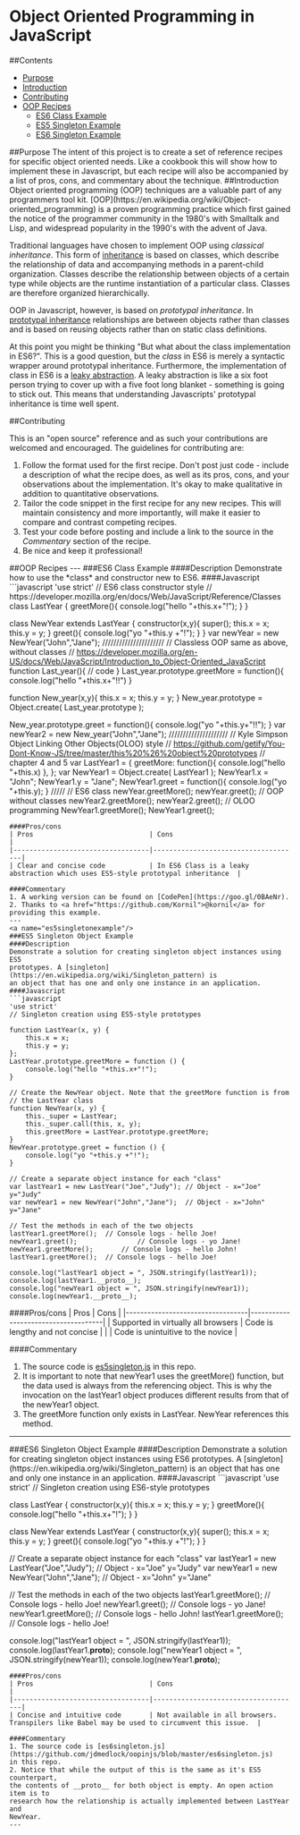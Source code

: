 # Object Oriented Programming in JavaScript

##Contents
- [Purpose](#purpose)
- [Introduction](#introduction)
- [Contributing](#contributing)
- [OOP Recipes](#ooprecipes)
  - [ES6 Class Example](#es6classexample)
  - [ES5 Singleton Example](#es5singletonexample)
  - [ES6 Singleton Example](#es6singletonexample)

<a name="purpose"/>
##Purpose
The intent of this project is to create a set of reference recipes for specific
object oriented needs. Like a cookbook this will show how to implement these in
Javascript, but each recipe will also be accompanied by a list of pros, cons,
and commentary about the technique.

<a name="introduction"/>
##Introduction
Object oriented programming (OOP) techniques are a valuable part of any
programmers tool kit. [OOP](https://en.wikipedia.org/wiki/Object-oriented_programming)
is a proven programming practice which first gained the notice of the
programmer community in the 1980's with Smalltalk and Lisp, and widespread
popularity in the 1990's with the advent of Java.

Traditional languages have chosen to implement OOP using *classical inheritance*.
This form of [inheritance](https://en.wikipedia.org/wiki/Inheritance_(object-oriented_programming))
is based on classes, which describe the relationship of data and accompanying
methods in a parent-child organization. Classes describe the relationship
between objects of a certain type while objects are the runtime instantiation of
a particular class. Classes are therefore organized hierarchically.

OOP in Javascript, however, is based on *prototypal inheritance*. In [prototypal inheritance](https://en.wikipedia.org/wiki/Prototype-based_programming)
relationships are between objects rather than classes and is based on reusing
objects rather than on static class definitions.

At this point you might be
thinking "But what about the class implementation in ES6?". This is a good
question, but the *class* in ES6 is merely a syntactic wrapper around prototypal
inheritance. Furthermore, the implementation of class in ES6 is a
[leaky abstraction](https://en.wikipedia.org/wiki/Leaky_abstraction). A leaky
abstraction is like a six foot person trying to cover up with a five foot long
blanket - something is going to stick out. This means that understanding
Javascripts' prototypal inheritance is time well spent.

<a name="contributing"/>
##Contributing

This is an "open source" reference and as such your contributions are welcomed
and encouraged. The guidelines for contributing are:

1. Follow the format used for the first recipe. Don't post just code - include
a description of what the recipe does, as well as its pros, cons, and your
observations about the implementation. It's okay to make qualitative  in
addition to quantitative observations.
2. Tailor the code snippet in the first recipe for any new recipes. This will
maintain consistency and more importantly, will make it easier to compare and
contrast competing recipes.
3. Test your code before posting and include a link to the source in the
*Commentary* section of the recipe.
4. Be nice and keep it professional!

<a name="ooprecipes"/>
##OOP Recipes
---
<a name="es6classexample"/>
###ES6 Class Example
####Description
Demonstrate how to use the *class* and constructor new to ES6.
####Javascript
```javascript
'use strict'
// ES6 class constructor style
// https://developer.mozilla.org/en/docs/Web/JavaScript/Reference/Classes
class LastYear {
	greetMore(){
		console.log("hello "+this.x+"!");
	}
}

class NewYear extends LastYear {
	constructor(x,y){
		super();
		this.x = x;
		this.y = y;
	}
	greet(){
		console.log("yo "+this.y +"!");
	}
}
var newYear = new NewYear("John","Jane");
//////////////////////
// Classless OOP same as above, without classes
// https://developer.mozilla.org/en-US/docs/Web/JavaScript/Introduction_to_Object-Oriented_JavaScript
function Last_year(){
  // code
}
Last_year.prototype.greetMore = function(){
  console.log("hello "+this.x+"!!")
}

function New_year(x,y){
  this.x = x;
  this.y = y;
}
New_year.prototype = Object.create( Last_year.prototype );

New_year.prototype.greet = function(){
  console.log("yo "+this.y+"!!");
}
var newYear2 = new New_year("John","Jane");
/////////////////////
// Kyle Simpson Object Linking Other Objects(OLOO) style
// https://github.com/getify/You-Dont-Know-JS/tree/master/this%20%26%20object%20prototypes
// chapter 4 and 5
var LastYear1 = {
  greetMore: function(){
    console.log("hello "+this.x)
  },
};
var NewYear1 = Object.create( LastYear1 );
NewYear1.x = "John";
NewYear1.y = "Jane";
NewYear1.greet = function(){
  console.log("yo "+this.y);
}
/////
// ES6 class
newYear.greetMore();
newYear.greet();
// OOP without classes
newYear2.greetMore();
newYear2.greet();
// OLOO programming
NewYear1.greetMore();
NewYear1.greet();
```
####Pros/cons
| Pros                             | Cons                                |
|----------------------------------|-------------------------------------|
| Clear and concise code           | In ES6 Class is a leaky abstraction which uses ES5-style prototypal inheritance  |

####Commentary
1. A working version can be found on [CodePen](https://goo.gl/0BAeNr).
2. Thanks to <a href="https://github.com/Kornil">@kornil</a> for providing this example.
---
<a name="es5singletonexample"/>
###ES5 Singleton Object Example
####Description
Demonstrate a solution for creating singleton object instances using ES5
prototypes. A [singleton](https://en.wikipedia.org/wiki/Singleton_pattern) is
an object that has one and only one instance in an application.
####Javascript
```javascript
'use strict'
// Singleton creation using ES5-style prototypes

function LastYear(x, y) {
	this.x = x;
	this.y = y;
};
LastYear.prototype.greetMore = function () {
	console.log("hello "+this.x+"!");
}

// Create the NewYear object. Note that the greetMore function is from
// the LastYear class
function NewYear(x, y) {
	this._super = LastYear;				
	this._super.call(this, x, y);
	this.greetMore = LastYear.prototype.greetMore;
}
NewYear.prototype.greet = function () {
	console.log("yo "+this.y +"!");
}

// Create a separate object instance for each "class"
var lastYear1 = new LastYear("Joe","Judy"); // Object - x="Joe"  y="Judy"
var newYear1 = new NewYear("John","Jane");	// Object - x="John" y="Jane"

// Test the methods in each of the two objects
lastYear1.greetMore();	// Console logs - hello Joe!
newYear1.greet();				// Console logs - yo Jane!
newYear1.greetMore();		// Console logs - hello John!
lastYear1.greetMore();	// Console logs - hello Joe!

console.log("lastYear1 object = ", JSON.stringify(lastYear1));
console.log(lastYear1.__proto__);
console.log("newYear1 object = ", JSON.stringify(newYear1));
console.log(newYear1.__proto__);
```
####Pros/cons
| Pros                             | Cons                                |
|----------------------------------|-------------------------------------|
| Supported in virtually all browsers | Code is lengthy and not concise  |
|                                  | Code is unintuitive to the novice   |

####Commentary
1. The source code is [es5singleton.js](https://github.com/jdmedlock/oopinjs/blob/master/es5singleton.js)
in this repo.
2. It is important to note that newYear1 uses the greetMore() function, but the
data used is always from the referencing object. This is why the invocation on
the lastYear1 object produces different results from that of the newYear1
object.
3. The greetMore function only exists in LastYear. NewYear references this
method.
---
<a name="es6singletonexample"/>
###ES6 Singleton Object Example
####Description
Demonstrate a solution for creating singleton object instances using ES6
prototypes. A [singleton](https://en.wikipedia.org/wiki/Singleton_pattern) is
an object that has one and only one instance in an application.
####Javascript
```javascript
'use strict'
// Singleton creation using ES6-style prototypes

class LastYear {
	constructor(x,y){
		this.x = x;
		this.y = y;
	}
	greetMore(){
		console.log("hello "+this.x+"!");
	}
}

class NewYear extends LastYear {
	constructor(x,y){
		super();
		this.x = x;
		this.y = y;
	}
	greet(){
		console.log("yo "+this.y +"!");
	}
}

// Create a separate object instance for each "class"
var lastYear1 = new LastYear("Joe","Judy"); // Object - x="Joe"  y="Judy"
var newYear1 = new NewYear("John","Jane");	// Object - x="John" y="Jane"

// Test the methods in each of the two objects
lastYear1.greetMore();	// Console logs - hello Joe!
newYear1.greet();				// Console logs - yo Jane!
newYear1.greetMore();		// Console logs - hello John!
lastYear1.greetMore();	// Console logs - hello Joe!

console.log("lastYear1 object = ", JSON.stringify(lastYear1));
console.log(lastYear1.__proto__);
console.log("newYear1 object = ", JSON.stringify(newYear1));
console.log(newYear1.__proto__);
```
####Pros/cons
| Pros                             | Cons                                |
|----------------------------------|-------------------------------------|
| Concise and intuitive code       | Not available in all browsers. Transpilers like Babel may be used to circumvent this issue.  |

####Commentary
1. The source code is [es6singleton.js](https://github.com/jdmedlock/oopinjs/blob/master/es6singleton.js)
in this repo.
2. Notice that while the output of this is the same as it's ES5 counterpart,
the contents of __proto__ for both object is empty. An open action item is to
research how the relationship is actually implemented between LastYear and
NewYear.
---
